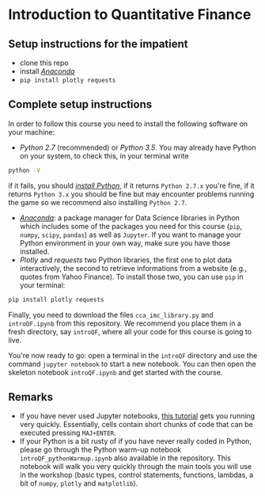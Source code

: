 # Introduction to Quantitative Finance

## Setup instructions for the impatient

* clone this repo
* install [*Anaconda*](https://docs.continuum.io/anaconda/install)
* `pip install plotly requests`

## Complete setup instructions

In order to follow this course you need to install the following software on
your machine:

* *Python 2.7* (recommended) or *Python 3.5*. You may already have Python on your system, to check this, in your terminal write

```bash
python -V
```

if it fails, you should [*install Python*](https://www.python.org/downloads/), if it returns `Python 2.7.x` you're fine, if it returns `Python 3.x` you should be fine but may encounter problems running the game so we recommend also installing `Python 2.7`.

* [*Anaconda*](https://docs.continuum.io/anaconda/install):
a package manager for Data Science libraries in Python which includes some of the packages you need for
this course (`pip`, `numpy`, `scipy`, `pandas`) as well as `Jupyter`. If you want to manage your
Python environment in your own way, make sure you have those installed.
* *Plotly* and *requests* two Python libraries, the first one to plot data interactively, the second to retrieve informations from a website (e.g., quotes from Yahoo Finance). To install those two, you can use `pip` in your terminal:

```bash
pip install plotly requests
```

Finally, you need to download the files `cca_imc_library.py` and `introQF.ipynb` from this repository.
We recommend you place them in a fresh directory, say `introQF`, where all your code for this course is going to live.

You're now ready to go: open a terminal in the `introQF` directory and use the command `jupyter notebook` to start a new notebook. You can then open the skeleton notebook `introQF.ipynb` and get started with the course.

## Remarks

* If you have never used Jupyter notebooks, [this tutorial](http://jupyter.readthedocs.io/en/latest/running.html) gets you running very quickly. Essentially, cells contain short chunks of code that can be executed pressing `MAJ+ENTER`.
* If your Python is a bit rusty of if you have never really coded in Python, please go through the Python warm-up notebook `introQF_pythonWarmup.ipynb` also available in the repository. This notebook will walk you very quickly through the main tools you will use in the workshop (basic types, control statements, functions, lambdas, a bit of `numpy`, `plotly` and `matplotlib`).
